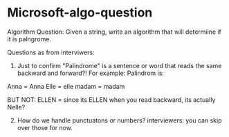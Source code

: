 # Microsoft-algo-question


Algorithm Question: 
Given a string, write an algorithm that will determiine if it is palngrome.

Questions as from interviwers: 
1. Just to confirm "Palindrome" is a sentence or word that reads the same backward and forward?!
For example: 
Palindrom is:

Anna = Anna
Elle = elle
madam = madam 

BUT NOT:
ELLEN = since its ELLEN when you read backward, its actually Nelle? 

2. How do we handle punctuatons or numbers?
interviewers: you can skip over those for now.

